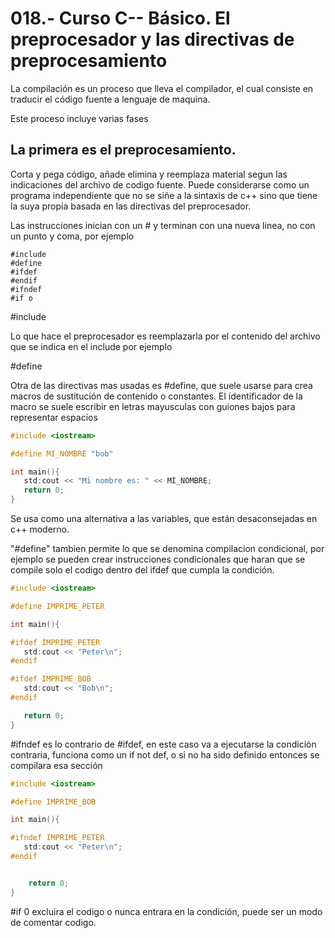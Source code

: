018.- Curso C-- Básico. El preprocesador y las directivas de preprocesamiento
====

La compilación es un proceso que lleva el compilador, el cual consiste en
traducir el código fuente a lenguaje de maquina.

Este proceso incluye varias fases 

La primera es el preprocesamiento.
---
Corta y pega código, añade elimina y reemplaza material segun las indicaciones
del archivo de codigo fuente. Puede considerarse como un programa independiente
que no se siñe a la sintaxis de c++ sino que tiene la suya propia basada en las
directivas del preprocesador.

Las instrucciones inician con un # y terminan con una nueva linea, no con un
punto y coma, por ejemplo

```
#include
#define
#ifdef
#endif
#ifndef
#if o
```

\#include 

Lo que hace el preprocesador es reemplazarla por el contenido del archivo que
se indica en el include por ejemplo <iostream>

\#define

Otra de las directivas mas usadas es #define, que suele usarse para crea macros
de sustitución de contenido o constantes. El identificador de la macro se suele
escribir en letras mayusculas con guiones bajos para representar espacios
```c++ 
#include <iostream>

#define MI_NOMBRE "bob"

int main(){
   std:cout << "Mi nombre es: " << MI_NOMBRE;
   return 0;
}
```


Se usa como una alternativa a las variables, que están desaconsejadas en c++
moderno.


"#define" tambien permite lo que se denomina compilacion condicional, por
ejemplo se pueden crear instrucciones condicionales que haran que se compile
solo el codigo dentro del ifdef que cumpla la condición.

```c++
#include <iostream>

#define IMPRIME_PETER

int main(){

#ifdef IMPRIME_PETER
   std:cout << "Peter\n";
#endif

#ifdef IMPRIME_BOB
   std:cout << "Bob\n";
#endif

   return 0;
}
```


#ifndef es lo contrario de #ifdef, en este caso va a ejecutarse la condición
contraria, funciona como un if not def, o si no ha sido definido entonces se
compilara esa sección

```c++
#include <iostream>

#define IMPRIME_BOB

int main(){

#ifndef IMPRIME_PETER
   std:cout << "Peter\n";
#endif


	return 0;
}
```


 #if 0 excluira el codigo o nunca entrara en la condición, puede ser un modo de
comentar codigo.

